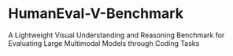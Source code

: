 # HumanEval-V-Benchmark
A Lightweight Visual Understanding and Reasoning Benchmark for Evaluating Large Multimodal Models through Coding Tasks
